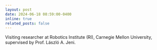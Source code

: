 ```yaml
---
layout: post
date: 2024-06-18 08:59:00-0400
inline: true
related_posts: false
---
```


Visiting researcher at Robotics Institute (RI), Carnegie Mellon University, supervised by Prof. László A. Jeni.